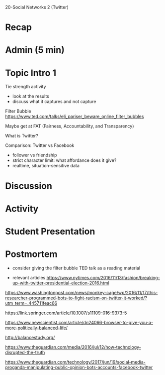 20-Social Networks 2 (Twitter)

# Recap


# Admin (5 min)


# Topic Intro 1

Tie strength activity
- look at the results
- discuss what it captures and not capture

Filter Bubble
https://www.ted.com/talks/eli_pariser_beware_online_filter_bubbles

Maybe get at FAT (Fairness, Accountability, and Transparency) 

What is Twitter?

Comparison: Twitter vs Facebook
- follower vs friendship
- strict character limit: what affordance does it give?
- realtime, situation-sensitive data

# Discussion


# Activity


# Student Presentation


# Postmortem

- consider giving the filter bubble TED talk as a reading material

- relevant articles
https://www.nytimes.com/2016/11/13/fashion/breaking-up-with-twitter-presidential-election-2016.html

https://www.washingtonpost.com/news/monkey-cage/wp/2016/11/17/this-researcher-programmed-bots-to-fight-racism-on-twitter-it-worked/?utm_term=.445711feac66

https://link.springer.com/article/10.1007/s11109-016-9373-5

https://www.newscientist.com/article/dn24066-browser-to-give-you-a-more-politically-balanced-life/

http://balancestudy.org/

https://www.theguardian.com/media/2016/jul/12/how-technology-disrupted-the-truth

https://www.theguardian.com/technology/2017/jun/19/social-media-proganda-manipulating-public-opinion-bots-accounts-facebook-twitter

